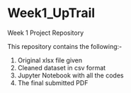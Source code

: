 # Week1_UpTrail
Week 1 Project Repository

This repository contains the following:-
1) Original xlsx file given
2) Cleaned dataset in csv format
3) Jupyter Notebook with all the codes
4) The final submitted PDF
